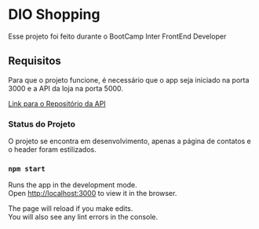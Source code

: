 # DIO Shopping 

Esse projeto foi feito durante o BootCamp Inter FrontEnd Developer

## Requisitos

Para que o projeto funcione, é necessário que o app seja iniciado na porta 3000 e a API da loja na porta 5000.

[Link para o Repositório da API](https://github.com/Gustavogbd/api-dioshopping) 

### Status do Projeto
O projeto se encontra em desenvolvimento, apenas a página de contatos e o header foram estilizados.

### `npm start`

Runs the app in the development mode.\
Open [http://localhost:3000](http://localhost:3000) to view it in the browser.

The page will reload if you make edits.\
You will also see any lint errors in the console.

